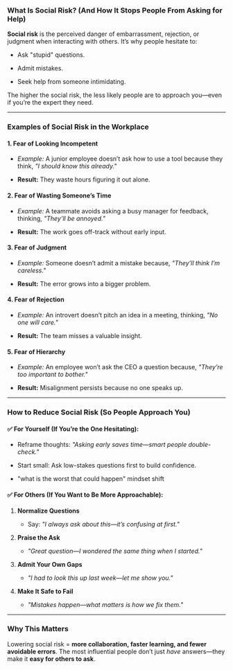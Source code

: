 ### **What Is Social Risk? (And How It Stops People From Asking for Help)**

**Social risk** is the perceived danger of embarrassment, rejection, or judgment when interacting with others. It’s why people hesitate to:

*   Ask "stupid" questions.
    
*   Admit mistakes.
    
*   Seek help from someone intimidating.
    

The higher the social risk, the less likely people are to approach you—even if you’re the expert they need.

* * *

### **Examples of Social Risk in the Workplace**

#### **1\. Fear of Looking Incompetent**

*   _Example:_ A junior employee doesn’t ask how to use a tool because they think, _"I should know this already."_
    
*   **Result:** They waste hours figuring it out alone.
    

#### **2\. Fear of Wasting Someone’s Time**

*   _Example:_ A teammate avoids asking a busy manager for feedback, thinking, _"They’ll be annoyed."_
    
*   **Result:** The work goes off-track without early input.
    

#### **3\. Fear of Judgment**

*   _Example:_ Someone doesn’t admit a mistake because, _"They’ll think I’m careless."_
    
*   **Result:** The error grows into a bigger problem.
    

#### **4\. Fear of Rejection**

*   _Example:_ An introvert doesn’t pitch an idea in a meeting, thinking, _"No one will care."_
    
*   **Result:** The team misses a valuable insight.
    

#### **5\. Fear of Hierarchy**

*   _Example:_ An employee won’t ask the CEO a question because, _"They’re too important to bother."_
    
*   **Result:** Misalignment persists because no one speaks up.
    

* * *

### **How to Reduce Social Risk (So People Approach You)**

#### **✅ For Yourself (If You’re the One Hesitating):**

*   Reframe thoughts: _"Asking early saves time—smart people double-check."_
    
*   Start small: Ask low-stakes questions first to build confidence.
*   "what is the worst that could happen" mindset shift
    

#### **✅ For Others (If You Want to Be More Approachable):**

1.  **Normalize Questions**
    
    *   Say: _"I always ask about this—it’s confusing at first."_
        
2.  **Praise the Ask**
    
    *   _"Great question—I wondered the same thing when I started."_
        
3.  **Admit Your Own Gaps**
    
    *   _"I had to look this up last week—let me show you."_
        
4.  **Make It Safe to Fail**
    
    *   _"Mistakes happen—what matters is how we fix them."_
        

* * *

### **Why This Matters**

Lowering social risk = **more collaboration, faster learning, and fewer avoidable errors**. The most influential people don’t just _have_ answers—they make it **easy for others to ask**.
